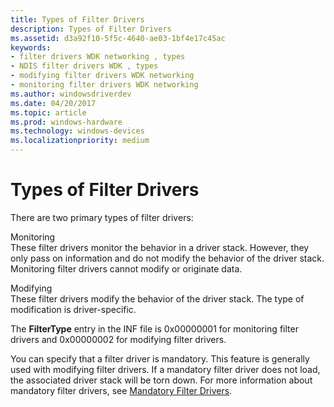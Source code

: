 ```yaml
---
title: Types of Filter Drivers
description: Types of Filter Drivers
ms.assetid: d3a92f10-5f5c-4640-ae03-1bf4e17c45ac
keywords:
- filter drivers WDK networking , types
- NDIS filter drivers WDK , types
- modifying filter drivers WDK networking
- monitoring filter drivers WDK networking
ms.author: windowsdriverdev
ms.date: 04/20/2017
ms.topic: article
ms.prod: windows-hardware
ms.technology: windows-devices
ms.localizationpriority: medium
---
```


# Types of Filter Drivers





There are two primary types of filter drivers:

<a href="" id="monitoring"></a>Monitoring  
These filter drivers monitor the behavior in a driver stack. However, they only pass on information and do not modify the behavior of the driver stack. Monitoring filter drivers cannot modify or originate data.

<a href="" id="modifying"></a>Modifying  
These filter drivers modify the behavior of the driver stack. The type of modification is driver-specific.

The **FilterType** entry in the INF file is 0x00000001 for monitoring filter drivers and 0x00000002 for modifying filter drivers.

You can specify that a filter driver is mandatory. This feature is generally used with modifying filter drivers. If a mandatory filter driver does not load, the associated driver stack will be torn down. For more information about mandatory filter drivers, see [Mandatory Filter Drivers](mandatory-filter-drivers.md).

 

 





